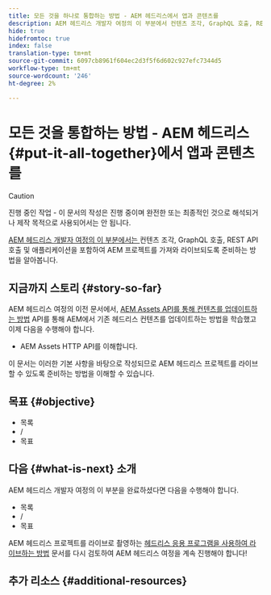 ```yaml
---
title: 모든 것을 하나로 통합하는 방법 - AEM 헤드리스에서 앱과 콘텐츠를
description: AEM 헤드리스 개발자 여정의 이 부분에서 컨텐츠 조각, GraphQL 호출, REST API 호출 및 애플리케이션을 비롯한 AEM 프로젝트를 가져와 라이브할 수 있도록 준비하는 방법을 살펴봅니다.
hide: true
hidefromtoc: true
index: false
translation-type: tm+mt
source-git-commit: 6097cb8961f604ec2d3f5f6d602c927efc7344d5
workflow-type: tm+mt
source-wordcount: '246'
ht-degree: 2%

---
```



# 모든 것을 통합하는 방법 - AEM 헤드리스 {#put-it-all-together}에서 앱과 콘텐츠를

>[!CAUTION]
>
>진행 중인 작업 - 이 문서의 작성은 진행 중이며 완전한 또는 최종적인 것으로 해석되거나 제작 목적으로 사용되어서는 안 됩니다.

[AEM 헤드리스 개발자 여정의 이 부분에서는 ](#overview.md) 컨텐츠 조각, GraphQL 호출, REST API 호출 및 애플리케이션을 포함하여 AEM 프로젝트를 가져와 라이브되도록 준비하는 방법을 알아봅니다.

## 지금까지 스토리 {#story-so-far}

AEM 헤드리스 여정의 이전 문서에서, [AEM Assets API를 통해 컨텐츠를 업데이트하는 방법](update-your-content.md) API를 통해 AEM에서 기존 헤드리스 컨텐츠를 업데이트하는 방법을 학습했고 이제 다음을 수행해야 합니다.

* AEM Assets HTTP API를 이해합니다.

이 문서는 이러한 기본 사항을 바탕으로 작성되므로 AEM 헤드리스 프로젝트를 라이브할 수 있도록 준비하는 방법을 이해할 수 있습니다.

## 목표 {#objective}

* 목록
* /
* 목표

## 다음 {#what-is-next} 소개

AEM 헤드리스 개발자 여정의 이 부분을 완료하셨다면 다음을 수행해야 합니다.

* 목록
* /
* 목표

AEM 헤드리스 프로젝트를 라이브로 촬영하는 [헤드리스 응용 프로그램을 사용하여 라이브하는 방법](go-live.md) 문서를 다시 검토하여 AEM 헤드리스 여정을 계속 진행해야 합니다!

## 추가 리소스 {#additional-resources}
